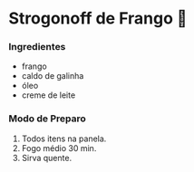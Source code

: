 # Strogonoff de Frango :chicken:

### Ingredientes

- frango
- caldo de galinha
- óleo
- creme de leite



### Modo de Preparo

1. Todos itens na panela.
2. Fogo médio 30 min.
3. Sirva quente.








